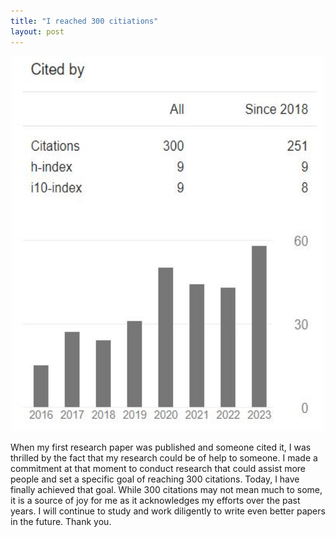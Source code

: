 ```yaml
---
title: "I reached 300 citiations"
layout: post
---
```


<div align="center">
 <img width="500" height="600" src="/assets/img/cit.JPG"/>
</div>

When my first research paper was published and someone cited it, I was thrilled by the fact that my research could be of help to someone. I made a commitment at that moment to conduct research that could assist more people and set a specific goal of reaching 300 citations. Today, I have finally achieved that goal. While 300 citations may not mean much to some, it is a source of joy for me as it acknowledges my efforts over the past years. I will continue to study and work diligently to write even better papers in the future. Thank you.
